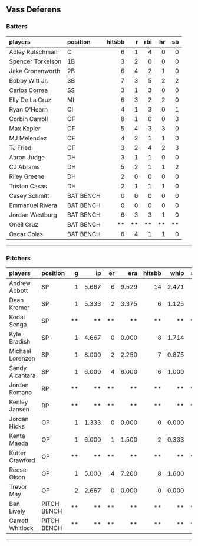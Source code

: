 ## Vass Deferens

### Batters

 
|players           |position  | hitsbb|  r| rbi| hr| sb| 
|:-----------------|:---------|------:|--:|---:|--:|--:| 
|Adley Rutschman   |C         |      6|  1|   4|  0|  0| 
|Spencer Torkelson |1B        |      3|  2|   0|  0|  0| 
|Jake Cronenworth  |2B        |      6|  4|   2|  1|  0| 
|Bobby Witt Jr.    |3B        |      7|  3|   5|  2|  2| 
|Carlos Correa     |SS        |      3|  1|   3|  0|  0| 
|Elly De La Cruz   |MI        |      6|  3|   2|  2|  0| 
|Ryan O'Hearn      |CI        |      4|  1|   3|  0|  1| 
|Corbin Carroll    |OF        |      8|  1|   0|  0|  3| 
|Max Kepler        |OF        |      5|  4|   3|  3|  0| 
|MJ Melendez       |OF        |      4|  2|   1|  1|  0| 
|TJ Friedl         |OF        |      3|  2|   4|  2|  3| 
|Aaron Judge       |DH        |      3|  1|   1|  0|  0| 
|CJ Abrams         |DH        |      5|  2|   1|  1|  2| 
|Riley Greene      |DH        |      2|  0|   0|  0|  0| 
|Triston Casas     |DH        |      2|  1|   1|  1|  0| 
|Casey Schmitt     |BAT BENCH |      0|  0|   0|  0|  0| 
|Emmanuel Rivera   |BAT BENCH |      0|  0|   0|  0|  0| 
|Jordan Westburg   |BAT BENCH |      6|  3|   3|  1|  0| 
|Oneil Cruz        |BAT BENCH |     **| **|  **| **| **| 
|Oscar Colas       |BAT BENCH |      6|  4|   1|  1|  0| 


* * *

### Pitchers

 
|players          |position    |  g|    ip| er|   era| hitsbb|  whip| so|  w| sv| 
|:----------------|:-----------|--:|-----:|--:|-----:|------:|-----:|--:|--:|--:| 
|Andrew Abbott    |SP          |  1| 5.667|  6| 9.529|     14| 2.471|  3|  0|  0| 
|Dean Kremer      |SP          |  1| 5.333|  2| 3.375|      6| 1.125|  4|  0|  0| 
|Kodai Senga      |SP          | **|    **| **|    **|     **|    **| **| **| **| 
|Kyle Bradish     |SP          |  1| 4.667|  0| 0.000|      8| 1.714|  5|  0|  0| 
|Michael Lorenzen |SP          |  1| 8.000|  2| 2.250|      7| 0.875|  5|  1|  0| 
|Sandy Alcantara  |SP          |  1| 6.000|  4| 6.000|      6| 1.000|  7|  0|  0| 
|Jordan Romano    |RP          | **|    **| **|    **|     **|    **| **| **| **| 
|Kenley Jansen    |RP          | **|    **| **|    **|     **|    **| **| **| **| 
|Jordan Hicks     |OP          |  1| 1.333|  0| 0.000|      0| 0.000|  1|  0|  1| 
|Kenta Maeda      |OP          |  1| 6.000|  1| 1.500|      2| 0.333|  7|  1|  0| 
|Kutter Crawford  |OP          | **|    **| **|    **|     **|    **| **| **| **| 
|Reese Olson      |OP          |  1| 5.000|  4| 7.200|      8| 1.600|  3|  0|  0| 
|Trevor May       |OP          |  2| 2.667|  0| 0.000|      0| 0.000|  1|  1|  1| 
|Ben Lively       |PITCH BENCH | **|    **| **|    **|     **|    **| **| **| **| 
|Garrett Whitlock |PITCH BENCH | **|    **| **|    **|     **|    **| **| **| **| 


* * *


